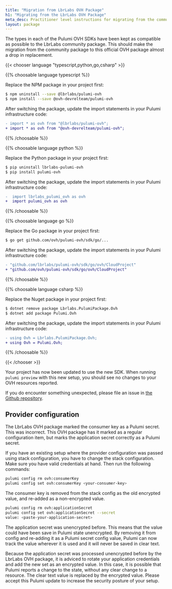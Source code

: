 ```yaml
---
title: "Migration from LbrLabs OVH Package"
h1: "Migrating from the LbrLabs OVH Package"
meta_desc: Practitioner level instructions for migrating from the community LbrLabs OVH package to this official OVH package.
layout: package
---
```


The types in each of the Pulumi OVH SDKs have been kept as compatible as possible to the LbrLabs community package.
This should make the migration from the community package to this official OVH package almost a drop in replacement.

{{< chooser language "typescript,python,go,csharp" >}}

{{% choosable language typescript %}}

Replace the NPM package in your project first:

```sh
$ npm uninstall --save @lbrlabs/pulumi-ovh
$ npm install --save @ovh-devrelteam/pulumi-ovh
```

After switching the package, update the import statements in your Pulumi infrastructure code:

```diff
- import * as ovh from "@lbrlabs/pulumi-ovh";
+ import * as ovh from "@ovh-devrelteam/pulumi-ovh";
```

{{% /choosable %}}

{{% choosable language python %}}

Replace the Python package in your project first:

```sh
$ pip uninstall lbrlabs-pulumi-ovh
$ pip install pulumi-ovh
```

After switching the package, update the import statements in your Pulumi infrastructure code:

```diff
-  import lbrlabs_pulumi_ovh as ovh
+  import pulumi_ovh as ovh
```

{{% /choosable %}}

{{% choosable language go %}}

Replace the Go package in your project first:

```sh
$ go get github.com/ovh/pulumi-ovh/sdk/go/...
```

After switching the package, update the import statements in your Pulumi infrastructure code:

```diff
- "github.com/lbrlabs/pulumi-ovh/sdk/go/ovh/CloudProject"
+ "github.com/ovh/pulumi-ovh/sdk/go/ovh/CloudProject"
```

{{% /choosable %}}

{{% choosable language csharp %}}

Replace the Nuget package in your project first:

```sh
$ dotnet remove package Lbrlabs.PulumiPackage.Ovh
$ dotnet add package Pulumi.Ovh
```

After switching the package, update the import statements in your Pulumi infrastructure code:

```diff
- using Ovh = Lbrlabs.PulumiPackage.Ovh;
+ using Ovh = Pulumi.Ovh;
```

{{% /choosable %}}

{{< /chooser >}}

Your project has now been updated to use the new SDK. When running `pulumi preview` with this new setup,
you should see no changes to your OVH resources reported.

If you do encounter something unexpected, please file an issue in [the Github repository](https://github.com/ovh/pulumi-ovh/issues).

## Provider configuration

The LbrLabs OVH package marked the consumer key as a Pulumi secret. This was incorrect. This OVH package has it marked
as a regular configuration item, but marks the application secret correctly as a Pulumi secret.

If you have an existing setup where the provider configuration was passed using stack configuration, you have to
change the stack configuration. Make sure you have valid credentials at hand. Then run the following commands:

```sh
pulumi config rm ovh:consumerKey
pulumi config set ovh:consumerKey <your-consumer-key>
```

The consumer key is removed from the stack config as the old encrypted value, and re-added as a non-encrypted value.

```sh
pulumi config rm ovh:applicationSecret
pulumi config set ovh:applicationSecret --secret
value: <paste-your-application-secret>
```

The application secret was unencrypted before. This means that the value could have been save in Pulumi state unencrypted.
By removing it from config and re-adding it as a Pulumi secret config value, Pulumi can now track the value wherever it
is used and it will never be saved in clear text.

Because the application secret was processed unencrypted before by the LbrLabs OVH package,
it is adviced to rotate your application credentials and add the new set as an encrypted value.
In this case, it is possible that Pulumi reports a change to the state, without any clear change to a resource.
The clear text value is replaced by the encrypted value. Please accept this Pulumi update to increase
the security posture of your setup.
